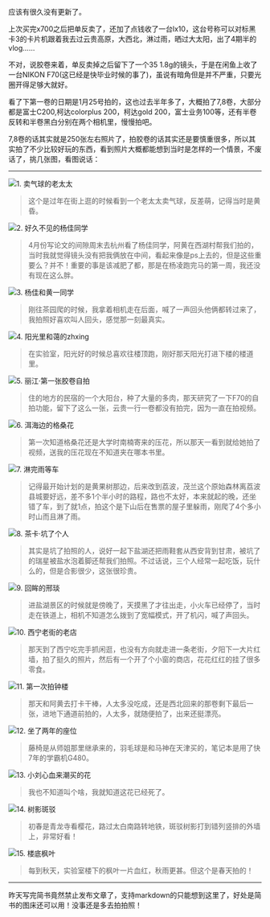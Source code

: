 应该有很久没有更新了。

上次买完x700之后把单反卖了，还加了点钱收了一台lx10，这台号称可以对标黑卡3的卡片机跟着我去过云贵高原，大西北，淋过雨，晒过大太阳，出了4期半的vlog……

不对，说胶卷来着，单反卖掉之后留下了一个35 1.8g的镜头，于是在闲鱼上收了一台NIKON F70(这已经是快毕业时候的事了)，虽说有暗角但是并不严重，只要光圈开得足够大就好。

看了下第一卷的日期是1月25号拍的，这也过去半年多了，大概拍了7,8卷，大部分都是富士C200,柯达colorplus 200，柯达gold 200，富士业务100等，还有半卷反转和半卷黑白分别在两个相机里，慢慢拍吧。

7,8卷的话其实就是250张左右照片了，拍胶卷的话其实还是要慎重很多，所以其实拍了不少比较好玩的东西，看到照片大概都能想到当时是怎样的一个情景，不废话了，挑几张图，看图说话：

---
![1. 卖气球的老太太](https://upload-images.jianshu.io/upload_images/5252065-5d8a2f00181a597d.JPG?imageMogr2/auto-orient/strip%7CimageView2/2/w/1240)
>这个是过年在街上逛的时候看到一个老太太卖气球，反差萌，记得当时是黄昏。

![2. 好久不见的杨佳同学](https://upload-images.jianshu.io/upload_images/5252065-a385ce5bca11b820.JPG?imageMogr2/auto-orient/strip%7CimageView2/2/w/1240)
>  4月份写论文的间隙周末去杭州看了杨佳同学，阿黄在西湖村帮我们拍的，当时我就觉得镜头没有把我俩放在中间，看起来像是ps上去的，但是这些重要么？并不！重要的事是该减肥了都，那是在杨凌跑完马的第一周，我还没有现在这么胖。

![3. 杨佳和黄一同学](https://upload-images.jianshu.io/upload_images/5252065-27bd7d095e6c00c4.JPG?imageMogr2/auto-orient/strip%7CimageView2/2/w/1240)
> 刚往茶园爬的时候，我拿着相机走在后面，喊了一声回头他俩都转过来了，我拍照好喜欢叫人回头，感觉那一刻最真实。

![4. 阳光里和蔼的zhxing](https://upload-images.jianshu.io/upload_images/5252065-274cf5ed8f6029a7.JPG?imageMogr2/auto-orient/strip%7CimageView2/2/w/1240)
> 在实验室，阳光好的时候总喜欢往楼顶跑，刚好那天阳光打进下楼的楼道里。

![5. 丽江·第一张胶卷自拍](https://upload-images.jianshu.io/upload_images/5252065-34daa270c51f7b5c.JPG?imageMogr2/auto-orient/strip%7CimageView2/2/w/1240)
> 住的地方的民宿的一个大阳台，种了大量的多肉，那天研究了一下F70的自拍功能，留下了这么一张，云贵一行一卷都没有拍完，因为一直在拍视频。

![6. 洱海边的格桑花](https://upload-images.jianshu.io/upload_images/5252065-4523caa02b521765.JPG?imageMogr2/auto-orient/strip%7CimageView2/2/w/1240)
> 第一次知道格桑花还是大学时南楠寄来的压花，所以那天一看到就给她拍了视频，送我的压花现在不知道夹在哪本书里。

![7. 淋完雨等车](https://upload-images.jianshu.io/upload_images/5252065-12d91d5ec6ae9a5f.jpg?imageMogr2/auto-orient/strip%7CimageView2/2/w/1240)
> 记得最开始计划的是黄果树那边，后来改到荔波，茂兰这个原始森林离荔波县城要好远，差不多1个半小时的路程，路也不太好，本来就起的晚，还坐错了车，到了就1点，拍这个是下山后在售票的屋子里躲雨，刚爬了4个多小时山而且淋了雨。

![8. 茶卡·坑了个人](https://upload-images.jianshu.io/upload_images/5252065-735f336ec14300f2.jpg?imageMogr2/auto-orient/strip%7CimageView2/2/w/1240)
> 其实是坑了拍照的人，说好一起下盐湖还把雨鞋套从西安背到甘肃，被坑了的瑞星被盐水泡着脚还帮我们拍照。不过话说，三个人经常一起吃饭，玩什么的，但是合影很少，这张很珍贵。

![9. 回眸的邢琰](https://upload-images.jianshu.io/upload_images/5252065-baa12af8ff566add.jpg?imageMogr2/auto-orient/strip%7CimageView2/2/w/1240)
> 进盐湖景区的时候就是傍晚了，天摸黑了才往出走，小火车已经停了，当时走在铁道上，相机不知道怎么拨到了宽幅模式，开了机闪，喊了声回头。

![10. 西宁老街的老店](https://upload-images.jianshu.io/upload_images/5252065-b232677dc6d81257.JPG?imageMogr2/auto-orient/strip%7CimageView2/2/w/1240)
> 那天到了西宁吃完手抓闲逛，也没有方向就走进一条老街，夕阳下一大片红墙，拍了挺久的照片，然后有一个开了个小窗的商店，花花红红的挂了很多零食。

![11. 第一次拍钟楼](https://upload-images.jianshu.io/upload_images/5252065-76f3d2db4cbf1ed1.JPG?imageMogr2/auto-orient/strip%7CimageView2/2/w/1240)
> 那天和阿黄去打卡干棒，人太多没吃成，还是西北回来的那卷剩下最后一张，进地下通道前拍的，人太多，就随便拍了，出来还挺漂亮。

![12. 坐了两年的座位](https://upload-images.jianshu.io/upload_images/5252065-66b795ed93bf2154.JPG?imageMogr2/auto-orient/strip%7CimageView2/2/w/1240)
> 藤椅是从师姐那里继承来的，羽毛球是和马神在天津买的，笔记本是用了快7年的学霸机G480。

![13. 小刘心血来潮买的花](https://upload-images.jianshu.io/upload_images/5252065-f3b3fd517752cca3.JPG?imageMogr2/auto-orient/strip%7CimageView2/2/w/1240)
> 我也不知道叫个啥，我就知道这花已经死了。

![14. 树影斑驳](https://upload-images.jianshu.io/upload_images/5252065-c203bd71ce0a2fe2.JPG?imageMogr2/auto-orient/strip%7CimageView2/2/w/1240)
> 初春是青龙寺看樱花，路过太白南路转地铁，斑驳树影打到错列竖排的外墙上，非常好看！

![15. 楼底枫叶](https://upload-images.jianshu.io/upload_images/5252065-09872d843d7eab00.JPG?imageMogr2/auto-orient/strip%7CimageView2/2/w/1240)
> 每到秋天，实验室楼下的枫叶一片血红，秋雨更甚。但这个是春天拍的！
---
昨天写完简书竟然禁止发布文章了，支持markdown的只能想到这里了，好处是简书的图床还可以用！没事还是多去拍拍照！





